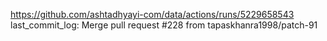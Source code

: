 https://github.com/ashtadhyayi-com/data/actions/runs/5229658543
last_commit_log: Merge pull request #228 from tapaskhanra1998/patch-91